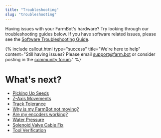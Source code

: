 ```yaml
---
title: "Troubleshooting"
slug: "troubleshooting"
---
```


Having issues with your FarmBot's hardware? Try looking through our troubleshooting guides below. If you have software related issues, please see the [Software Troubleshooting Guide](https://software.farm.bot/docs/troubleshooting).

{%
include callout.html
type="success"
title="We're here to help"
content="Still having issues? Please email support@farm.bot or consider posting in the [community forum](https://forum.farmbot.org)."
%}


# What's next?

 * [Picking Up Seeds](troubleshooting/picking-up-seeds.md)
 * [Z-Axis Movements](troubleshooting/z-axis-movements.md)
 * [Track Tolerance](troubleshooting/track-tolerance.md)
 * [Why is my FarmBot not moving?](troubleshooting/why-is-my-farmbot-not-moving.md)
 * [Are my encoders working?](troubleshooting/are-my-encoders-working.md)
 * [Water Pressure](troubleshooting/water-pressure.md)
 * [Solenoid Valve Cable Fix](troubleshooting/solenoid-valve-cable-fix.md)
 * [Tool Verification](troubleshooting/tool-verification.md)
